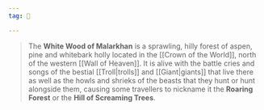 ```yaml
---
tag: 🌲

---
```

> The **White Wood of Malarkhan** is a sprawling, hilly forest of aspen, pine and whitebark holly located in the [[Crown of the World]], north of the western [[Wall of Heaven]]. It is alive with the battle cries and songs of the bestial [[Troll|trolls]] and [[Giant|giants]] that live there as well as the howls and shrieks of the beasts that they hunt or hunt alongside them, causing some travellers to nickname it the **Roaring Forest** or the **Hill of Screaming Trees**.







